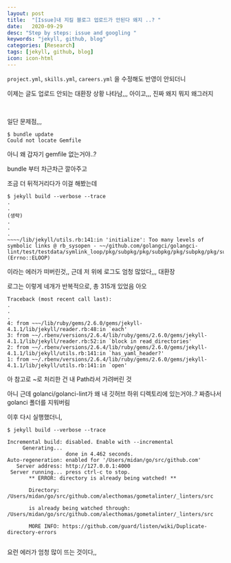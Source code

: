 ```yaml
---
layout: post
title:  "[Issue]내 지킬 블로그 업로드가 안된다 왜지 ..? "
date:   2020-09-29
desc: "Step by steps: issue and googling "
keywords: "jekyll, github, blog"
categories: [Research]
tags: [jekyll, github, blog]
icon: icon-html
---
```


`project.yml`, `skills.yml`, `careers.yml` 을 수정해도 반영이 안되더니

이제는 글도 업로드 안되는 대환장 상황 나타남,,, 아이고,,, 진짜 왜지 뭐지 왜그러지


<br>


일단 문제점,,,

```
$ bundle update                                                           
Could not locate Gemfile

```

아니 왜 갑자기 gemfile 없는거야..?

bundle 부터 차근차근 깔아주고

조금 더 뒤적거리다가 이걸 해봤는데



```
$ jekyll build --verbose --trace
.
.
(생략)
.
.
.
~~~~/lib/jekyll/utils.rb:141:in 'initialize': Too many levels of symbolic links @ rb_sysopen - ~~/github.com/golangci/golangci-lint/test/testdata/symlink_loop/pkg/subpkg/pkg/subpkg/pkg/subpkg/pkg/subpkg/pkg/subpkg/pkg/subpkg/pkg/subpkg/pkg/subpkg/pkg/subpkg/pkg/subpkg/pkg/subpkg/pkg/subpkg/pkg/subpkg/pkg/subpkg/pkg/subpkg/pkg/subpkg/pkg/subpkg/pkg/subpkg/pkg/subpkg/pkg/subpkg/pkg/subpkg/pkg/subpkg/pkg/subpkg/pkg/subpkg/pkg/subpkg/pkg/subpkg/pkg/subpkg/pkg/subpkg/pkg/subpkg/pkg/subpkg/pkg/subpkg/pkg/subpkg/pkg/subpkg (Errno::ELOOP)
```


이라는 에러가 떠버린것,, 근데 저 위에 로그도 엄청 많았다,,, 대환장

로그는 이렇게 네개가 반복적으로, 총 315개 있었음 아오


```
Traceback (most recent call last):
.
.
.
4: from ~~~/lib/ruby/gems/2.6.0/gems/jekyll-4.1.1/lib/jekyll/reader.rb:48:in `each'
3: from ~~/.rbenv/versions/2.6.4/lib/ruby/gems/2.6.0/gems/jekyll-4.1.1/lib/jekyll/reader.rb:52:in `block in read_directories'
2: from ~~/.rbenv/versions/2.6.4/lib/ruby/gems/2.6.0/gems/jekyll-4.1.1/lib/jekyll/utils.rb:141:in `has_yaml_header?'
1: from ~~/.rbenv/versions/2.6.4/lib/ruby/gems/2.6.0/gems/jekyll-4.1.1/lib/jekyll/utils.rb:141:in `open'
```


아 참고로 ~로 처리한 건 내 Path라서 가려버린 것


아니 근데 golanci/golanci-lint가 왜 내 깃허브 하위 디렉토리에 있는거야..?
짜증나서 golanci 폴더를 지워버림



이후 다시 실행했더니,


```
$ jekyll build --verbose --trace

Incremental build: disabled. Enable with --incremental
     Generating...
                   done in 4.462 seconds.
Auto-regeneration: enabled for '/Users/midan/go/src/github.com'
   Server address: http://127.0.0.1:4000
 Server running... press ctrl-c to stop.
       ** ERROR: directory is already being watched! **

       Directory: /Users/midan/go/src/github.com/alecthomas/gometalinter/_linters/src

       is already being watched through: /Users/midan/go/src/github.com/alecthomas/gometalinter/_linters/src

       MORE INFO: https://github.com/guard/listen/wiki/Duplicate-directory-errors


```

요런 에러가 엄청 많이 뜨는 것이다,,
